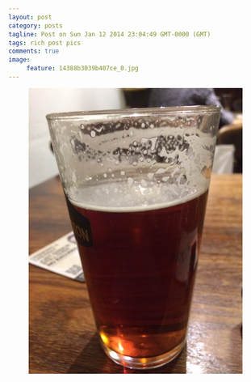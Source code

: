 ```yaml
---
layout: post
category: posts
tagline: Post on Sun Jan 12 2014 23:04:49 GMT-0000 (GMT)
tags: rich post pics
comments: true
image: 
     feature: 14388b3039b407ce_0.jpg
---
```


<figure class="">
<a href = "/images/ap/14388b3039b407ce_0.jpg">
<img src="/images/ap/14388b3039b407ce_0.jpg">
</a></figure>